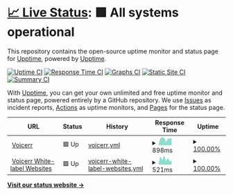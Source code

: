 # [📈 Live Status](https://demo.upptime.js.org): <!--live status--> **🟩 All systems operational**

This repository contains the open-source uptime monitor and status page for [Upptime](https://upptime.js.org), powered by [Upptime](https://github.com/upptime/upptime).

[![Uptime CI](https://github.com/Voicerr-ai/Voicerr-Uptime/workflows/Uptime%20CI/badge.svg)](https://github.com/Voicerr-ai/Voicerr-Uptime/actions?query=workflow%3A%22Uptime+CI%22)
[![Response Time CI](https://github.com/Voicerr-ai/Voicerr-Uptime/workflows/Response%20Time%20CI/badge.svg)](https://github.com/Voicerr-ai/Voicerr-Uptime/actions?query=workflow%3A%22Response+Time+CI%22)
[![Graphs CI](https://github.com/Voicerr-ai/Voicerr-Uptime/workflows/Graphs%20CI/badge.svg)](https://github.com/Voicerr-ai/Voicerr-Uptime/actions?query=workflow%3A%22Graphs+CI%22)
[![Static Site CI](https://github.com/Voicerr-ai/Voicerr-Uptime/workflows/Static%20Site%20CI/badge.svg)](https://github.com/Voicerr-ai/Voicerr-Uptime/actions?query=workflow%3A%22Static+Site+CI%22)
[![Summary CI](https://github.com/Voicerr-ai/Voicerr-Uptime/workflows/Summary%20CI/badge.svg)](https://github.com/Voicerr-ai/Voicerr-Uptime/actions?query=workflow%3A%22Summary+CI%22)

With [Upptime](https://upptime.js.org), you can get your own unlimited and free uptime monitor and status page, powered entirely by a GitHub repository. We use [Issues](https://github.com/upptime/upptime/issues) as incident reports, [Actions](https://github.com/Voicerr-ai/Voicerr-Uptime/actions) as uptime monitors, and [Pages](https://demo.upptime.js.org) for the status page.

<!--start: status pages-->
<!-- This summary is generated by Upptime (https://github.com/upptime/upptime) -->
<!-- Do not edit this manually, your changes will be overwritten -->
<!-- prettier-ignore -->
| URL | Status | History | Response Time | Uptime |
| --- | ------ | ------- | ------------- | ------ |
| <img alt="" src="https://icons.duckduckgo.com/ip3/voicerr.ai.ico" height="13"> [Voicerr](https://voicerr.ai) | 🟩 Up | [voicerr.yml](https://github.com/Voicerr-ai/VoicerrUptime/commits/HEAD/history/voicerr.yml) | <details><summary><img alt="Response time graph" src="./graphs/voicerr/response-time-week.png" height="20"> 898ms</summary><br><a href="https://status.voicerr.ai/history/voicerr"><img alt="Response time 945" src="https://img.shields.io/endpoint?url=https%3A%2F%2Fraw.githubusercontent.com%2FVoicerr-ai%2FVoicerrUptime%2FHEAD%2Fapi%2Fvoicerr%2Fresponse-time.json"></a><br><a href="https://status.voicerr.ai/history/voicerr"><img alt="24-hour response time 1066" src="https://img.shields.io/endpoint?url=https%3A%2F%2Fraw.githubusercontent.com%2FVoicerr-ai%2FVoicerrUptime%2FHEAD%2Fapi%2Fvoicerr%2Fresponse-time-day.json"></a><br><a href="https://status.voicerr.ai/history/voicerr"><img alt="7-day response time 898" src="https://img.shields.io/endpoint?url=https%3A%2F%2Fraw.githubusercontent.com%2FVoicerr-ai%2FVoicerrUptime%2FHEAD%2Fapi%2Fvoicerr%2Fresponse-time-week.json"></a><br><a href="https://status.voicerr.ai/history/voicerr"><img alt="30-day response time 1021" src="https://img.shields.io/endpoint?url=https%3A%2F%2Fraw.githubusercontent.com%2FVoicerr-ai%2FVoicerrUptime%2FHEAD%2Fapi%2Fvoicerr%2Fresponse-time-month.json"></a><br><a href="https://status.voicerr.ai/history/voicerr"><img alt="1-year response time 945" src="https://img.shields.io/endpoint?url=https%3A%2F%2Fraw.githubusercontent.com%2FVoicerr-ai%2FVoicerrUptime%2FHEAD%2Fapi%2Fvoicerr%2Fresponse-time-year.json"></a></details> | <details><summary><a href="https://status.voicerr.ai/history/voicerr">100.00%</a></summary><a href="https://status.voicerr.ai/history/voicerr"><img alt="All-time uptime 99.99%" src="https://img.shields.io/endpoint?url=https%3A%2F%2Fraw.githubusercontent.com%2FVoicerr-ai%2FVoicerrUptime%2FHEAD%2Fapi%2Fvoicerr%2Fuptime.json"></a><br><a href="https://status.voicerr.ai/history/voicerr"><img alt="24-hour uptime 100.00%" src="https://img.shields.io/endpoint?url=https%3A%2F%2Fraw.githubusercontent.com%2FVoicerr-ai%2FVoicerrUptime%2FHEAD%2Fapi%2Fvoicerr%2Fuptime-day.json"></a><br><a href="https://status.voicerr.ai/history/voicerr"><img alt="7-day uptime 100.00%" src="https://img.shields.io/endpoint?url=https%3A%2F%2Fraw.githubusercontent.com%2FVoicerr-ai%2FVoicerrUptime%2FHEAD%2Fapi%2Fvoicerr%2Fuptime-week.json"></a><br><a href="https://status.voicerr.ai/history/voicerr"><img alt="30-day uptime 100.00%" src="https://img.shields.io/endpoint?url=https%3A%2F%2Fraw.githubusercontent.com%2FVoicerr-ai%2FVoicerrUptime%2FHEAD%2Fapi%2Fvoicerr%2Fuptime-month.json"></a><br><a href="https://status.voicerr.ai/history/voicerr"><img alt="1-year uptime 99.99%" src="https://img.shields.io/endpoint?url=https%3A%2F%2Fraw.githubusercontent.com%2FVoicerr-ai%2FVoicerrUptime%2FHEAD%2Fapi%2Fvoicerr%2Fuptime-year.json"></a></details>
| <img alt="" src="https://icons.duckduckgo.com/ip3/asd.site.voicerr.ai.ico" height="13"> [Voicerr White-label Websites](https://asd.site.voicerr.ai) | 🟩 Up | [voicerr-white-label-websites.yml](https://github.com/Voicerr-ai/VoicerrUptime/commits/HEAD/history/voicerr-white-label-websites.yml) | <details><summary><img alt="Response time graph" src="./graphs/voicerr-white-label-websites/response-time-week.png" height="20"> 521ms</summary><br><a href="https://status.voicerr.ai/history/voicerr-white-label-websites"><img alt="Response time 1247" src="https://img.shields.io/endpoint?url=https%3A%2F%2Fraw.githubusercontent.com%2FVoicerr-ai%2FVoicerrUptime%2FHEAD%2Fapi%2Fvoicerr-white-label-websites%2Fresponse-time.json"></a><br><a href="https://status.voicerr.ai/history/voicerr-white-label-websites"><img alt="24-hour response time 472" src="https://img.shields.io/endpoint?url=https%3A%2F%2Fraw.githubusercontent.com%2FVoicerr-ai%2FVoicerrUptime%2FHEAD%2Fapi%2Fvoicerr-white-label-websites%2Fresponse-time-day.json"></a><br><a href="https://status.voicerr.ai/history/voicerr-white-label-websites"><img alt="7-day response time 521" src="https://img.shields.io/endpoint?url=https%3A%2F%2Fraw.githubusercontent.com%2FVoicerr-ai%2FVoicerrUptime%2FHEAD%2Fapi%2Fvoicerr-white-label-websites%2Fresponse-time-week.json"></a><br><a href="https://status.voicerr.ai/history/voicerr-white-label-websites"><img alt="30-day response time 1314" src="https://img.shields.io/endpoint?url=https%3A%2F%2Fraw.githubusercontent.com%2FVoicerr-ai%2FVoicerrUptime%2FHEAD%2Fapi%2Fvoicerr-white-label-websites%2Fresponse-time-month.json"></a><br><a href="https://status.voicerr.ai/history/voicerr-white-label-websites"><img alt="1-year response time 1247" src="https://img.shields.io/endpoint?url=https%3A%2F%2Fraw.githubusercontent.com%2FVoicerr-ai%2FVoicerrUptime%2FHEAD%2Fapi%2Fvoicerr-white-label-websites%2Fresponse-time-year.json"></a></details> | <details><summary><a href="https://status.voicerr.ai/history/voicerr-white-label-websites">100.00%</a></summary><a href="https://status.voicerr.ai/history/voicerr-white-label-websites"><img alt="All-time uptime 99.90%" src="https://img.shields.io/endpoint?url=https%3A%2F%2Fraw.githubusercontent.com%2FVoicerr-ai%2FVoicerrUptime%2FHEAD%2Fapi%2Fvoicerr-white-label-websites%2Fuptime.json"></a><br><a href="https://status.voicerr.ai/history/voicerr-white-label-websites"><img alt="24-hour uptime 100.00%" src="https://img.shields.io/endpoint?url=https%3A%2F%2Fraw.githubusercontent.com%2FVoicerr-ai%2FVoicerrUptime%2FHEAD%2Fapi%2Fvoicerr-white-label-websites%2Fuptime-day.json"></a><br><a href="https://status.voicerr.ai/history/voicerr-white-label-websites"><img alt="7-day uptime 100.00%" src="https://img.shields.io/endpoint?url=https%3A%2F%2Fraw.githubusercontent.com%2FVoicerr-ai%2FVoicerrUptime%2FHEAD%2Fapi%2Fvoicerr-white-label-websites%2Fuptime-week.json"></a><br><a href="https://status.voicerr.ai/history/voicerr-white-label-websites"><img alt="30-day uptime 99.70%" src="https://img.shields.io/endpoint?url=https%3A%2F%2Fraw.githubusercontent.com%2FVoicerr-ai%2FVoicerrUptime%2FHEAD%2Fapi%2Fvoicerr-white-label-websites%2Fuptime-month.json"></a><br><a href="https://status.voicerr.ai/history/voicerr-white-label-websites"><img alt="1-year uptime 99.90%" src="https://img.shields.io/endpoint?url=https%3A%2F%2Fraw.githubusercontent.com%2FVoicerr-ai%2FVoicerrUptime%2FHEAD%2Fapi%2Fvoicerr-white-label-websites%2Fuptime-year.json"></a></details>

<!--end: status pages-->

[**Visit our status website →**](https://voicerr-ai.github.io/VoicerrUptime/)
